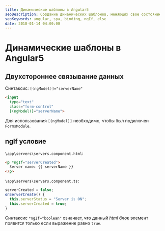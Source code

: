 ```yaml
---
title: Динамические шаблоны в Angular5
seoDescription: Создание динамических шаблонов, меняющих свое состояние в зависимости от действий пользователя, с помощью двухстороннего связывания данных и директивы ngIf.
seoKeywords: angular, spa, binding, ngIf, else
date: 2018-01-14 04:00:00
---
```

# Динамические шаблоны в Angular5

## Двухстороннее связывание данных

Синтаксис: `[(ngModel)]="serverName"`

```html
<input
  type="text"
  class="form-control"
  [(ngModel)]="serverName">
```

Для использования `[(ngModel)]` необходимо, чтобы был подключен `FormsModule`.

## ngIf условие

`\app\servers\servers.component.html`:

```html
<p *ngIf="serverCreated">
  Server name: {{ serverName }}
</p>
```

`\app\servers\servers.component.ts`:

```typescript
serverCreated = false;
onServerCreate() {
  this.serverStatus = "Server is ON";
  this.serverCreated = true;
}
```

Синтаксис `*ngIf="boolean"` означает, что данный *html блок* элемент появится только если выражение равно `true`.

